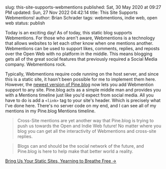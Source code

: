 slug: this-site-supports-webmentions
published: Sat, 30 May 2020 at 09:27 PM
updated: Sun, 27 Nov 2022 04:42:14 
title: This Site Supports Webmentions!
author: Brian Schrader
tags: webmentions, indie web, open web
status: publish

Today is an exciting day! As of today, this static blog supports Webmentions. For those who aren't aware, Webmentions is a technology that allows websites to let each other know when one mentions another. Webmentions can be used to support likes, comments, replies, and reposts over the Open Web with no platform in the middle. This means blogging gets all of the great social features that previously required a Social Media company. Webmentions rock.

Typically, Webmentions require code running on the host server, and since this is a static site, it hasn't been possible for me to implement them here. However, the [newest version of Pine.blog][1] now lets you add Webmention support to any site. Pine.blog acts as a simple middle man and provides you with a Mentions timeline just like you'd expect from social media. All you have to do is add a `<link>` tag to your site's header. Which is precisely what I've done here. There's no server code on my end, and I can see all of my mentions in my Pine.blog Mentions timeline.

> Cross-Site mentions are yet another way that Pine.blog is trying to push us towards the Open and Indie Web future! No matter where you blog you can get all the interactivity of Webmentions and cross-site replies.

> Blogs can and should be the social network of the future, and Pine.blog is here to help make that better world a reality.

[Bring Us Your Static Sites, Yearning to Breathe Free &#8594;][1]

[1]: https://blog.pine.blog/2020/05/bring-us-your-static-sites-yearning-to-breathe-free/


